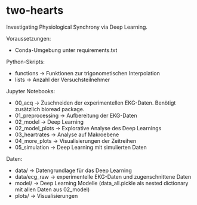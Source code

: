# two-hearts
Investigating Physiological Synchrony via Deep Learning.

Voraussetzungen:
- Conda-Umgebung unter requirements.txt

Python-Skripts:
- functions -> Funktionen zur trigonometischen Interpolation
- lists -> Anzahl der Versuchsteilnehmer

Jupyter Notebooks:
- 00_acq -> Zuschneiden der experimentellen EKG-Daten. Benötigt zusätzlich bioread package.
- 01_preprocessing -> Aufbereitung der EKG-Daten
- 02_model -> Deep Learning
- 02_model_plots -> Explorative Analyse des Deep Learnings
- 03_heartrates -> Analyse auf Makroebene
- 04_more_plots -> Visualisierungen der Zeitreihen
- 05_simulation -> Deep Learning mit simulierten Daten

Daten:
- data/ -> Datengrundlage für das Deep Learning
- data/ecg_raw -> experimentelle EKG-Daten und zugenschnittene Daten
- model/ -> Deep Learning Modelle (data_all.pickle als nested dictionary mit allen Daten aus 02_model)
- plots/ -> Visualisierungen
